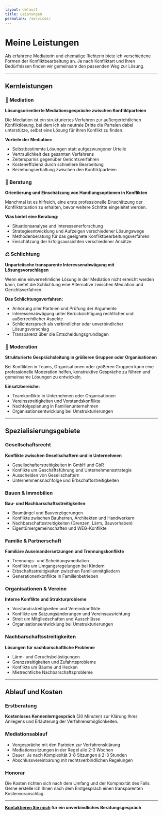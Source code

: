 ```yaml
---
layout: default
title: Leistungen
permalink: /services/
---
```


# Meine Leistungen

Als erfahrene Mediatorin und ehemalige Richterin biete ich verschiedene Formen der Konfliktbearbeitung an. Je nach Konfliktart und Ihren Bedürfnissen finden wir gemeinsam den passenden Weg zur Lösung.

---

## Kernleistungen

### 🤝 Mediation
**Lösungsorientierte Mediationsgespräche zwischen Konfliktparteien**

Die Mediation ist ein strukturiertes Verfahren zur außergerichtlichen Konfliktlösung, bei dem ich als neutrale Dritte die Parteien dabei unterstütze, selbst eine Lösung für ihren Konflikt zu finden.

**Vorteile der Mediation:**
- Selbstbestimmte Lösungen statt aufgezwungener Urteile
- Vertraulichkeit des gesamten Verfahrens  
- Zeitersparnis gegenüber Gerichtsverfahren
- Kosteneffizienz durch schnellere Bearbeitung
- Beziehungserhaltung zwischen den Konfliktparteien

### 💼 Beratung
**Orientierung und Einschätzung von Handlungsoptionen in Konflikten**

Manchmal ist es hilfreich, eine erste professionelle Einschätzung der Konfliktsituation zu erhalten, bevor weitere Schritte eingeleitet werden.

**Was bietet eine Beratung:**
- Situationsanalyse und Interessenerforschung
- Strategieentwicklung und Aufzeigen verschiedener Lösungswege
- Methodenberatung für das geeignete Konfliktbearbeitungsverfahren
- Einschätzung der Erfolgsaussichten verschiedener Ansätze

### ⚖️ Schlichtung  
**Unparteiische transparente Interessenabwägung mit Lösungsvorschlägen**

Wenn eine einvernehmliche Lösung in der Mediation nicht erreicht werden kann, bietet die Schlichtung eine Alternative zwischen Mediation und Gerichtsverfahren.

**Das Schlichtungsverfahren:**
- Anhörung aller Parteien und Prüfung der Argumente
- Interessenabwägung unter Berücksichtigung rechtlicher und außerrechtlicher Aspekte
- Schlichterspruch als verbindlicher oder unverbindlicher Lösungsvorschlag
- Transparenz über die Entscheidungsgrundlagen

### 👥 Moderation
**Strukturierte Gesprächsleitung in größeren Gruppen oder Organisationen**

Bei Konflikten in Teams, Organisationen oder größeren Gruppen kann eine professionelle Moderation helfen, konstruktive Gespräche zu führen und gemeinsame Lösungen zu entwickeln.

**Einsatzbereiche:**
- Teamkonflikte in Unternehmen oder Organisationen
- Vereinsstreitigkeiten und Vorstandskonflikte
- Nachfolgeplanung in Familienunternehmen
- Organisationsentwicklung bei Umstrukturierungen

---

## Spezialisierungsgebiete

### Gesellschaftsrecht
**Konflikte zwischen Gesellschaftern und in Unternehmen**
- Gesellschafterstreitigkeiten in GmbH und GbR
- Konflikte um Geschäftsführung und Unternehmensstrategie
- Ausscheiden von Gesellschaftern
- Unternehmensnachfolge und Erbschaftsstreitigkeiten

### Bauen & Immobilien  
**Bau- und Nachbarschaftsstreitigkeiten**
- Baumängel und Bauverzögerungen
- Konflikte zwischen Bauherren, Architekten und Handwerkern
- Nachbarschaftsstreitigkeiten (Grenzen, Lärm, Bauvorhaben)
- Eigentümergemeinschaften und WEG-Konflikte

### Familie & Partnerschaft
**Familiäre Auseinandersetzungen und Trennungskonflikte**
- Trennungs- und Scheidungsmediation
- Konflikte um Umgangsregelungen bei Kindern
- Erbschaftsstreitigkeiten zwischen Familienmitgliedern
- Generationenkonflikte in Familienbetrieben

### Organisationen & Vereine
**Interne Konflikte und Strukturprobleme**
- Vorstandsstreitigkeiten und Vereinskonflikte
- Konflikte um Satzungsänderungen und Vereinsausrichtung
- Streit um Mitgliedschaften und Ausschlüsse
- Organisationsentwicklung bei Umstrukturierungen

### Nachbarschaftsstreitigkeiten
**Lösungen für nachbarschaftliche Probleme**
- Lärm- und Geruchsbelästigungen
- Grenzstreitigkeiten und Zufahrtsprobleme
- Konflikte um Bäume und Hecken
- Mietrechtliche Nachbarschaftsprobleme

---

## Ablauf und Kosten

### Erstberatung
**Kostenloses Kennenlerngespräch** (30 Minuten) zur Klärung Ihres Anliegens und Erläuterung der Verfahrensmöglichkeiten.

### Mediationsablauf
- Vorgespräche mit den Parteien zur Verfahrensklärung
- Mediationssitzungen in der Regel alle 2-3 Wochen  
- Dauer: Je nach Komplexität 3-8 Sitzungen à 2-3 Stunden
- Abschlussvereinbarung mit rechtsverbindlichen Regelungen

### Honorar
Die Kosten richten sich nach dem Umfang und der Komplexität des Falls. Gerne erstelle ich Ihnen nach dem Erstgespräch einen transparenten Kostenvoranschlag.

---

**[Kontaktieren Sie mich](contact.html) für ein unverbindliches Beratungsgespräch**